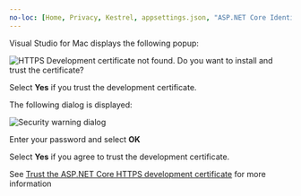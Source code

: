 ```yaml
---
no-loc: [Home, Privacy, Kestrel, appsettings.json, "ASP.NET Core Identity", cookie, Cookie, Blazor, "Blazor Server", "Blazor WebAssembly", "Identity", "Let's Encrypt", Razor, SignalR]
---
```

Visual Studio for Mac displays the following popup:

![HTTPS Development certificate not found. Do you want to install and trust the certificate?](~/getting-started/_static/trustCertMac.png)

Select **Yes** if you trust the development certificate.

The following dialog is displayed:

![Security warning dialog](~/getting-started/_static/certMac.png)

Enter your password and select **OK**

Select **Yes** if you agree to trust the development certificate.

See [Trust the ASP.NET Core HTTPS development certificate](xref:security/enforcing-ssl#trust-the-aspnet-core-https-development-certificate-on-windows-and-macos) for more information